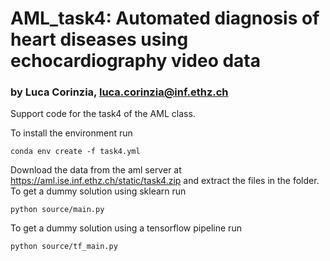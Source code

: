 # AML_task4: Automated diagnosis of heart diseases using echocardiography video data
### by Luca Corinzia, luca.corinzia@inf.ethz.ch

Support code for the task4 of the AML class.

To install the environment run 
```shell
conda env create -f task4.yml
```
Download the data from the aml server at https://aml.ise.inf.ethz.ch/static/task4.zip and extract the files in the folder.
To get a dummy solution using sklearn run 
```shell
python source/main.py
```
To get a dummy solution using a tensorflow pipeline run 
```shell
python source/tf_main.py
```